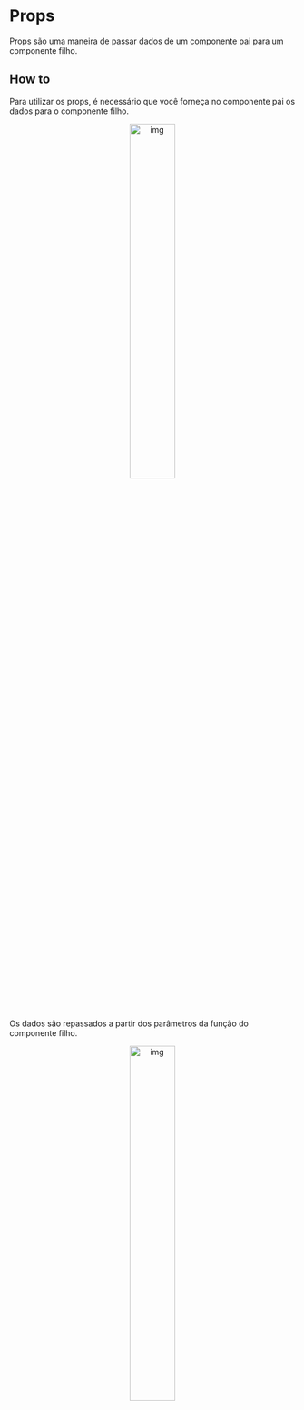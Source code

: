 # Props
Props são uma maneira de passar dados de um componente pai para um componente filho. 

## How to
Para utilizar os props, é necessário que você forneça no componente pai os dados para o componente filho.

<p align="center">
  <img src="https://github.com/Lucas-Tito/Learning_ReactJS/assets/61806906/63774134-8feb-4f5d-82ae-ad03de03549d" alt="img" width="40%"/>
</p>

Os dados são repassados a partir dos parâmetros da função do componente filho.

<p align="center">
  <img src="https://github.com/Lucas-Tito/Learning_ReactJS/assets/61806906/c804106b-931d-4ac6-802e-cc0d5b3dc8ae" alt="img" width="40%"/>
</p>
